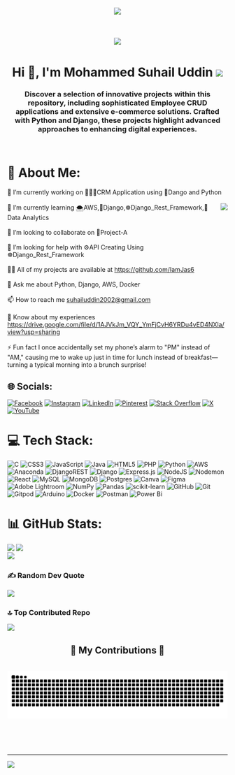<br clear="both">

<div align="center">
  <img height="500" src="https://i.pinimg.com/originals/81/17/8b/81178b47a8598f0c81c4799f2cdd4057.gif"  />
</div>


<h1 align="center">
    <img src="https://readme-typing-svg.herokuapp.com/?font=Righteous&size=35&center=true&vCenter=true&width=500&height=70&duration=3000&lines=Hi+There!+👋;+I'm+Mohammed+Suhail+Uddin+👨🏻‍💻;" />
</h1>

<h1 align="center">Hi 👋, I'm Mohammed Suhail Uddin <img height="40" src="https://i.pinimg.com/564x/f7/26/62/f72662c9ccf1c7d437827a374cb8d38e.jpg"  /></h1>
<h3 align="center">Discover a selection of innovative projects within this repository, including sophisticated Employee CRUD applications and extensive e-commerce solutions. Crafted with Python and Django, these projects highlight advanced approaches to enhancing digital experiences.</h3>
<br/>

# 💫 About Me:
🔭 I’m currently working on 👨🏻‍💻CRM Application using 🐍Dango and Python<br><br>
<img align="right" height="200" src="https://i.pinimg.com/originals/aa/59/d1/aa59d139b93dde70ff207187c9f1d8bd.gif"  />
🌱 I’m currently learning 🌨️AWS,🐍Django,☸️Django_Rest_Framework,📝Data Analytics<br><br>👯 I’m looking to collaborate on 🎯Project-A<br><br>🤝 I’m looking for help with ⚙️API Creating Using ☸️Django_Rest_Framework<br><br>👨‍💻 All of my projects are available at https://github.com/IamJas6<br><br>💬 Ask me about Python, Django, AWS, Docker<br><br>📫 How to reach me suhailuddin2002@gmail.com<br><br>📄 Know about my experiences https://drive.google.com/file/d/1AJVkJm_VQY_YmFjCvH6YRDu4vED4NXla/view?usp=sharing<br><br>⚡ Fun fact I once accidentally set my phone’s alarm to "PM" instead of "AM," causing me to wake up just in time for lunch instead of breakfast—turning a typical morning into a brunch surprise!


## 🌐 Socials:
[![Facebook](https://img.shields.io/badge/Facebook-%231877F2.svg?logo=Facebook&logoColor=white)](https://facebook.com/iamjas06) [![Instagram](https://img.shields.io/badge/Instagram-%23E4405F.svg?logo=Instagram&logoColor=white)](https://instagram.com/iamjas6/)   [![LinkedIn](https://img.shields.io/badge/LinkedIn-%230077B5.svg?logo=linkedin&logoColor=white)](https://linkedin.com/in/mohammedsuhailuddin/)   [![Pinterest](https://img.shields.io/badge/Pinterest-%23E60023.svg?logo=Pinterest&logoColor=white)](https://pinterest.com/iamjas6/)   [![Stack Overflow](https://img.shields.io/badge/-Stackoverflow-FE7A16?logo=stack-overflow&logoColor=white)](https://stackoverflow.com/users/26319093/suhail-uddin)   [![X](https://img.shields.io/badge/X-black.svg?logo=X&logoColor=white)](https://x.com/iamjas_6)   [![YouTube](https://img.shields.io/badge/YouTube-%23FF0000.svg?logo=YouTube&logoColor=white)](https://youtube.com/@suhailuddin4103) 


# 💻 Tech Stack:
![C](https://img.shields.io/badge/c-%2300599C.svg?style=plastic&logo=c&logoColor=white) ![CSS3](https://img.shields.io/badge/css3-%231572B6.svg?style=plastic&logo=css3&logoColor=white) ![JavaScript](https://img.shields.io/badge/javascript-%23323330.svg?style=plastic&logo=javascript&logoColor=%23F7DF1E) ![Java](https://img.shields.io/badge/java-%23ED8B00.svg?style=plastic&logo=openjdk&logoColor=white) ![HTML5](https://img.shields.io/badge/html5-%23E34F26.svg?style=plastic&logo=html5&logoColor=white) ![PHP](https://img.shields.io/badge/php-%23777BB4.svg?style=plastic&logo=php&logoColor=white) ![Python](https://img.shields.io/badge/python-3670A0?style=plastic&logo=python&logoColor=ffdd54) ![AWS](https://img.shields.io/badge/AWS-%23FF9900.svg?style=plastic&logo=amazon-aws&logoColor=white) ![Anaconda](https://img.shields.io/badge/Anaconda-%2344A833.svg?style=plastic&logo=anaconda&logoColor=white) ![DjangoREST](https://img.shields.io/badge/DJANGO-REST-ff1709?style=plastic&logo=django&logoColor=white&color=ff1709&labelColor=gray) ![Django](https://img.shields.io/badge/django-%23092E20.svg?style=plastic&logo=django&logoColor=white) ![Express.js](https://img.shields.io/badge/express.js-%23404d59.svg?style=plastic&logo=express&logoColor=%2361DAFB) ![NodeJS](https://img.shields.io/badge/node.js-6DA55F?style=plastic&logo=node.js&logoColor=white) ![Nodemon](https://img.shields.io/badge/NODEMON-%23323330.svg?style=plastic&logo=nodemon&logoColor=%BBDEAD) ![React](https://img.shields.io/badge/react-%2320232a.svg?style=plastic&logo=react&logoColor=%2361DAFB) ![MySQL](https://img.shields.io/badge/mysql-4479A1.svg?style=plastic&logo=mysql&logoColor=white) ![MongoDB](https://img.shields.io/badge/MongoDB-%234ea94b.svg?style=plastic&logo=mongodb&logoColor=white) ![Postgres](https://img.shields.io/badge/postgres-%23316192.svg?style=plastic&logo=postgresql&logoColor=white) ![Canva](https://img.shields.io/badge/Canva-%2300C4CC.svg?style=plastic&logo=Canva&logoColor=white) ![Figma](https://img.shields.io/badge/figma-%23F24E1E.svg?style=plastic&logo=figma&logoColor=white) ![Adobe Lightroom](https://img.shields.io/badge/Adobe%20Lightroom-31A8FF.svg?style=plastic&logo=Adobe%20Lightroom&logoColor=white) ![NumPy](https://img.shields.io/badge/numpy-%23013243.svg?style=plastic&logo=numpy&logoColor=white) ![Pandas](https://img.shields.io/badge/pandas-%23150458.svg?style=plastic&logo=pandas&logoColor=white) ![scikit-learn](https://img.shields.io/badge/scikit--learn-%23F7931E.svg?style=plastic&logo=scikit-learn&logoColor=white) ![GitHub](https://img.shields.io/badge/github-%23121011.svg?style=plastic&logo=github&logoColor=white) ![Git](https://img.shields.io/badge/git-%23F05033.svg?style=plastic&logo=git&logoColor=white) ![Gitpod](https://img.shields.io/badge/gitpod-f06611.svg?style=plastic&logo=gitpod&logoColor=white) ![Arduino](https://img.shields.io/badge/-Arduino-00979D?style=plastic&logo=Arduino&logoColor=white) ![Docker](https://img.shields.io/badge/docker-%230db7ed.svg?style=plastic&logo=docker&logoColor=white) ![Postman](https://img.shields.io/badge/Postman-FF6C37?style=plastic&logo=postman&logoColor=white) ![Power Bi](https://img.shields.io/badge/power_bi-F2C811?style=plastic&logo=powerbi&logoColor=black)


# 📊 GitHub Stats:
![](https://github-readme-stats.vercel.app/api?username=IamJas6&theme=dark&hide_border=true&include_all_commits=true&count_private=true)
![](https://github-readme-streak-stats.herokuapp.com/?user=IamJas6&theme=dark&hide_border=true)<br/>
![](https://github-readme-stats.vercel.app/api/top-langs/?username=IamJas6&theme=dark&hide_border=true&include_all_commits=true&count_private=true&layout=compact)


### ✍️ Random Dev Quote
![](https://quotes-github-readme.vercel.app/api?type=horizontal&theme=dark)

### 🔝 Top Contributed Repo
![](https://github-contributor-stats.vercel.app/api?username=IamJas6&limit=5&theme=dark&combine_all_yearly_contributions=true)


<div align="center">
  <h2>🐍 My Contributions 🐍</h2>
  <br>
  <img alt="snake eating my contributions" src="https://raw.githubusercontent.com/IamJas6/IamJas6/output/github-contribution-grid-snake-dark.svg" />
  
  <br/><br/><br/>
</div>




---
[![](https://visitcount.itsvg.in/api?id=IamJas6&icon=10&color=3)](https://visitcount.itsvg.in)

<!-- Proudly created with GPRM ( https://gprm.itsvg.in ) -->
